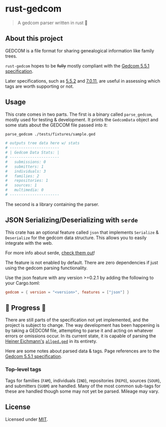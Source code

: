 # rust-gedcom

<!-- <a href="https://crates.io/crates/gedcom"> -->
<!--     <img style="display: inline!important" src="https://img.shields.io/crates/v/gedcom.svg"></img> -->
<!-- </a> -->
<!-- <a href="https://docs.rs/gedcom"> -->
<!--     <img style="display: inline!important" src="https://docs.rs/gedcom/badge.svg"></img> -->
<!-- </a> -->

> A gedcom parser written in rust 🦀

## About this project

GEDCOM is a file format for sharing genealogical information like family trees.

`rust-gedcom` hopes to be ~~fully~~ mostly compliant with the [Gedcom 5.5.1 specification](https://edge.fscdn.org/assets/img/documents/ged551-5bac5e57fe88dd37df0e153d9c515335.pdf).

Later specifications, such as [5.5.2](https://jfcardinal.github.io/GEDCOM-5.5.2/gedcom-5.5.2.html) and [7.0.11](https://gedcom.io/specifications/FamilySearchGEDCOMv7.html#purpose-and-content-of-the-familysearch-gedcom-specification), are useful in assessing which tags are worth supporting or not.

## Usage

This crate comes in two parts. The first is a binary called `parse_gedcom`, mostly used for testing & development. It prints the `GedcomData` object and some stats about the GEDCOM file passed into it:
```bash
parse_gedcom ./tests/fixtures/sample.ged

# outputs tree data here w/ stats
# ----------------------
# | Gedcom Data Stats: |
# ----------------------
#   submissions: 0
#   submitters: 1
#   individuals: 3
#   families: 2
#   repositories: 1
#   sources: 1
#   multimedia: 0
# ----------------------
```

The second is a library containing the parser.

## JSON Serializing/Deserializing with `serde`
This crate has an optional feature called `json` that implements `Serialize` & `Deserialize` for the gedcom data structure. This allows you to easily integrate with the web.

For more info about serde, [check them out](https://serde.rs/)!

The feature is not enabled by default. There are zero dependencies if just using the gedcom parsing functionality.

Use the json feature with any version >=0.2.1 by adding the following to your Cargo.toml:
```toml
gedcom = { version = "<version>", features = ["json"] }
```

## 🚧 Progress 🚧

There are still parts of the specification not yet implemented, and the project is subject to change. The way development has been happening is by taking a GEDCOM file, attempting to parse it and acting on whatever errors or omissions occur. In its current state, it is capable of parsing the [Heiner Eichmann's](http://heiner-eichmann.de/gedcom/allged.htm) [`allged.ged`](tests/fixtures/allged.ged) in its entirety.

Here are some notes about parsed data & tags. Page references are to the [Gedcom 5.5.1 specification](https://edge.fscdn.org/assets/img/documents/ged551-5bac5e57fe88dd37df0e153d9c515335.pdf).

### Top-level tags

Tags for families (`FAM`), individuals (`IND`), repositories (`REPO`), sources (`SOUR`), and submitters (`SUBM`) are handled. Many of the most common sub-tags for these are handled though some may not yet be parsed. Mileage may vary.

## License

Licensed under [MIT](license.md).
